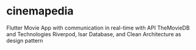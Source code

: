 # cinemapedia

Flutter Movie App with communication in real-time with API TheMovieDB and Technologies Riverpod, Isar Database, and Clean Architecture as design pattern



